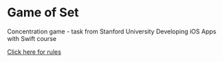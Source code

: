 # Game of Set
Concentration game - task from Stanford University Developing iOS Apps with Swift course

[Click here for rules](https://en.wikipedia.org/wiki/Set_(card_game))
